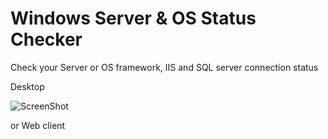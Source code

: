 Windows Server & OS Status Checker
=============================

Check your Server or OS framework, IIS and SQL server connection status

Desktop 

![ScreenShot](http://hackafortanfoni.com/wp-content/uploads/2013/01/desktopchecker.jpg)

or Web client
